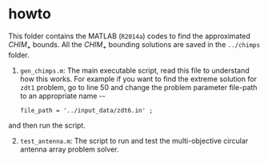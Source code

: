 howto
======

This folder contains the MATLAB (`R2014a`) codes to find the approximated *CHIM<sub>+<sub>* bounds.
All the *CHIM<sub>+<sub>* bounding solutions are saved in the `../chimps` folder.

1. `gen_chimps.m`: The main executable script, read this file to understand how this works. For example if you want to find the extreme solution for `zdt1` problem, go to line 50 and change the problem parameter file-path to an appropriate name --

	```matalb
	file_path = '../input_data/zdt6.in' ;
	```
and then run the script.

2. `test_antenna.m`: The script to run and test the multi-objective circular antenna array problem solver.
